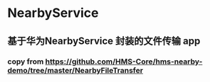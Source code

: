 # NearbyService

## 基于华为NearbyService 封装的文件传输 app

### copy from https://github.com/HMS-Core/hms-nearby-demo/tree/master/NearbyFileTransfer